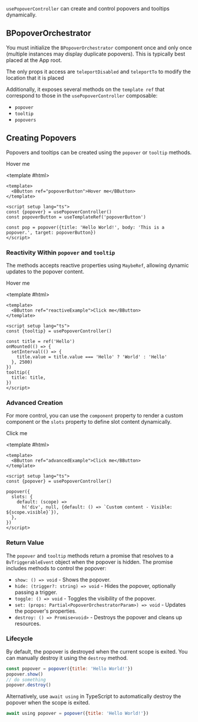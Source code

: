 <ComposableHeader path="usePopoverController/index.ts" title="usePopoverController" />

<div class="lead mb-5">

`usePopoverController` can create and control popovers and tooltips dynamically.

</div>

<UsePluginAlert />

## BPopoverOrchestrator

You must initialize the `BPopoverOrchestrator` component once and only once (multiple instances may display duplicate popovers). This is typically best placed at the App root.

<HighlightCard>
<template #html>

```vue-html
<BPopoverOrchestrator />
```

</template>
</HighlightCard>

The only props it access are `teleportDisabled` and `teleportTo` to modify the location that it is placed

Additionally, it exposes several methods on the `template ref` that correspond to those in the `usePopoverController` composable:

- `popover`
- `tooltip`
- `popovers`

## Creating Popovers

Popovers and tooltips can be created using the `popover` or `tooltip` methods.

<HighlightCard>
  <BButton ref="popoverButton">Hover me</BButton>

<template #html>

```vue
<template>
  <BButton ref="popoverButton">Hover me</BButton>
</template>

<script setup lang="ts">
const {popover} = usePopoverController()
const popoverButton = useTemplateRef('popoverButton')

const pop = popover({title: 'Hello World!', body: 'This is a popover.', target: popoverButton})
</script>
```

  </template>
</HighlightCard>

### Reactivity Within `popover` and `tooltip`

The methods accepts reactive properties using `MaybeRef`, allowing dynamic updates to the popover content.

<HighlightCard>
  <BButton ref="reactiveExample">Hover me</BButton>

<template #html>

```vue
<template>
  <BButton ref="reactiveExample">Click me</BButton>
</template>

<script setup lang="ts">
const {tooltip} = usePopoverController()

const title = ref('Hello')
onMounted(() => {
  setInterval(() => {
    title.value = title.value === 'Hello' ? 'World' : 'Hello'
  }, 2500)
})
tooltip({
  title: title,
})
</script>
```

  </template>
</HighlightCard>

### Advanced Creation

For more control, you can use the `component` property to render a custom component or the `slots` property to define slot content dynamically.

<HighlightCard>
  <BButton ref="advancedExample">Click me</BButton>

<template #html>

```vue
<template>
  <BButton ref="advancedExample">Click me</BButton>
</template>

<script setup lang="ts">
const {popover} = usePopoverController()

popover({
  slots: {
    default: (scope) =>
      h('div', null, {default: () => `Custom content - Visible: ${scope.visible}`}),
  },
})
</script>
```

  </template>
</HighlightCard>

### Return Value

The `popover` and `tooltip` methods return a promise that resolves to a `BvTriggerableEvent` object when the popover is hidden. The promise includes methods to control the popover:

- `show: () => void` - Shows the popover.
- `hide: (trigger?: string) => void` - Hides the popover, optionally passing a trigger.
- `toggle: () => void` - Toggles the visibility of the popover.
- `set: (props: Partial<PopoverOrchestratorParam>) => void` - Updates the popover's properties.
- `destroy: () => Promise<void>` - Destroys the popover and cleans up resources.

### Lifecycle

By default, the popover is destroyed when the current scope is exited. You can manually destroy it using the `destroy` method.

```js
const popover = popover({title: 'Hello World!'})
popover.show()
// do something
popover.destroy()
```

Alternatively, use `await using` in TypeScript to automatically destroy the popover when the scope is exited.

```js
await using popover = popover({title: 'Hello World!'})
```

<script setup lang="ts">
import { BButton, BPopover, usePopoverController, BButtonGroup } from 'bootstrap-vue-next'
import HighlightCard from '../../components/HighlightCard.vue'
import UsePluginAlert from '../../components/UsePluginAlert.vue'
import { ref, h, onMounted } from 'vue'
import ComposableHeader from './ComposableHeader.vue'

const { popover, tooltip } = usePopoverController()

const title = ref('Hello')
const popoverButton = ref()
const reactiveExample = ref()
const advancedExample = ref()

onMounted(() => {
  setInterval(() => {
    title.value = title.value === 'Hello' ? 'World' : 'Hello'
  }, 1000)
})

const pop = popover({ title: 'Hello World!', body: 'This is a popover.', target: popoverButton })
const pop2 = tooltip({ title: title, target: reactiveExample })
const pop3 = popover({
  slots: {
    default: (scope) =>
      h('div', null, { default: () => `Custom content - Visible: ${scope.visible}` }),
  },
  target: advancedExample,
  title: 'Advanced Popover',
  body: 'This is an advanced popover example.',
})

</script>
